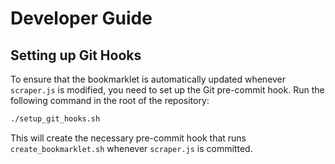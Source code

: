 # Developer Guide

## Setting up Git Hooks

To ensure that the bookmarklet is automatically updated whenever `scraper.js` is modified, you need to set up the Git pre-commit hook. Run the following command in the root of the repository:

```bash
./setup_git_hooks.sh
```

This will create the necessary pre-commit hook that runs `create_bookmarklet.sh` whenever `scraper.js` is committed.

